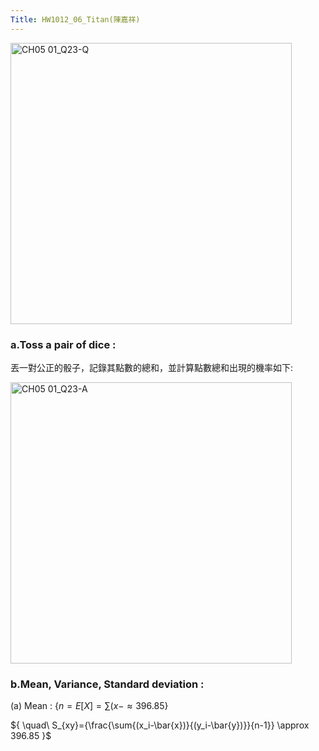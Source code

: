 ```yaml
---
Title: HW1012_06_Titan(陳嘉祥)
---
```


<img width="450" alt="CH05 01_Q23-Q" src="https://github.com/user-attachments/assets/1a71bdf4-a424-453f-9a10-9de4187fd5cb">

### a.Toss a pair of dice : 

丟一對公正的骰子，記錄其點數的總和，並計算點數總和出現的機率如下: 

<img width="450" alt="CH05 01_Q23-A" src="https://github.com/user-attachments/assets/ee409cd6-dab4-4e84-9ea5-f56ab0051441">

### b.Mean, Variance, Standard deviation : 

(a) Mean : 
$\{ n=E[X]=\sum(x-
\approx 396.85
\}$


$\{ \quad\ S_{xy}=\{\frac{\sum{(x_i-\bar{x})}{(y_i-\bar{y})}}{n-1}}
\approx 396.85
\}$


